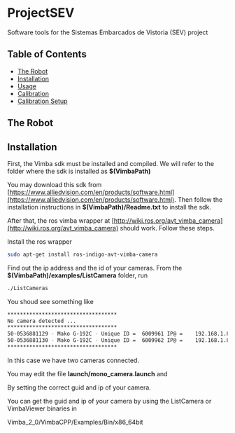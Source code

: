 # ProjectSEV
Software tools for the Sistemas Embarcados de Vistoria (SEV) project

## Table of Contents

* [The Robot](#therobot)
* [Installation](#installation)
* [Usage](#usage)
* [Calibration](#calibration)
* [Calibration Setup](#calibrationsetup)

## <a name="therobot"></a>The Robot


## <a name="installation"></a>Installation

First, the Vimba sdk must be installed and compiled. We will refer to the folder where the sdk is installed as **$(VimbaPath)**

You may download this sdk from [https://www.alliedvision.com/en/products/software.html](https://www.alliedvision.com/en/products/software.html). Then follow the installation instructions in **$(VimbaPath)/Readme.txt** to install the sdk.

After that, the ros vimba wrapper at [http://wiki.ros.org/avt_vimba_camera](http://wiki.ros.org/avt_vimba_camera) should work. Follow these steps.

Install the ros wrapper

```bash
sudo apt-get install ros-indigo-avt-vimba-camera
```

Find out the ip address and the id of your cameras. From the **$(VimbaPath)/examples/ListCamera** folder, run

```bash
./ListCameras
```

You shoud see something like

```bash
***********************************
No camera detected ...
***********************************
50-0536881129 - Mako G-192C - Unique ID =  6009961 IP@ =    192.168.1.85 [available]
50-0536881130 - Mako G-192C - Unique ID =  6009962 IP@ =    192.168.1.89 [available]
***********************************
```

In this case we have two cameras connected.

You may edit the file **launch/mono_camera.launch** and 
 

By setting the correct guid and ip of your camera.

You can get the guid and ip of your camera by using the ListCamera or VimbaViewer binaries in

Vimba_2_0/VimbaCPP/Examples/Bin/x86_64bit
